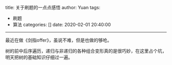 title: 关于刷题的一点点感悟
author: Yuan
tags:
  - 刷题
  - 算法
categories: []
date: 2020-02-01 20:40:00
---
最近在做《剑指offer》，虽说不难，但是也做的够呛。

树的前中后序遍历，递归与非递归的各种组合变形真的是很巧妙，在这里占个坑，明天把树的基础知识仔细过一遍。